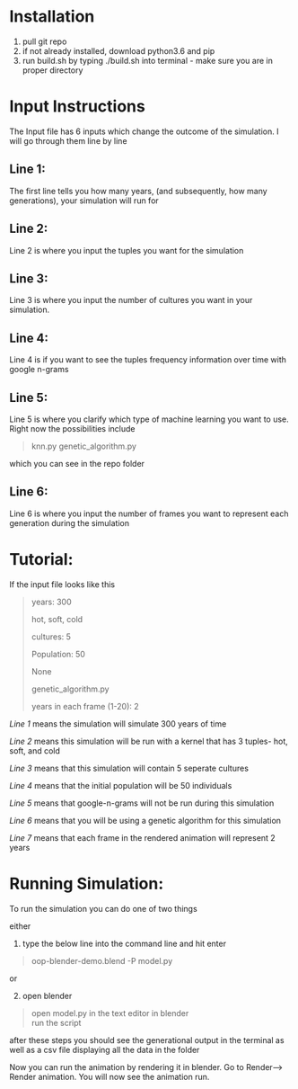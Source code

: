 # Installation

1. pull git repo
2. if not already installed, download python3.6 and pip
3. run build.sh by typing ./build.sh into terminal - make sure you are in proper directory


# Input Instructions

The Input file has 6 inputs which change the outcome of the simulation. I will go through them line by line

## Line 1:
The first line tells you how many years, (and subsequently, how many generations), your simulation will run for

## Line 2:
Line 2 is where you input the tuples you want for the simulation

## Line 3:
Line 3 is where you input the number of cultures you want in your simulation.

## Line 4:

Line 4 is if you want to see the tuples frequency information over time with google n-grams

## Line 5:

Line 5 is where you clarify which type of machine learning you want to use. Right now the possibilities include

> knn.py
> genetic_algorithm.py

which you can see in the repo folder

## Line 6:
Line 6 is where you input the number of frames you want to represent each generation during the simulation



# Tutorial:

If the input file looks like this

> years: 300
> 
> hot, soft, cold
> 
> cultures: 5 
> 
> Population: 50
> 
> None
> 
> genetic_algorithm.py
> 
> years in each frame (1-20): 2

*Line 1* means the simulation will simulate 300 years of time

*Line 2* means this simulation will be run with a kernel that has 3 tuples- hot, soft, and cold

*Line 3* means that this simulation will contain 5 seperate cultures

*Line 4* means that the initial population will be 50 individuals

*Line 5* means that google-n-grams will not be run during this simulation

*Line 6* means that you will be using a genetic algorithm for this simulation

*Line 7* means that each frame in the rendered animation will represent 2 years


# Running Simulation:
To run the simulation you can do one of two things

either
1. type the below line into the command line and hit enter

> oop-blender-demo.blend -P model.py

or 

2. open blender

> open model.py in the text editor in blender  
> run the script

after these steps you should see the generational output in the terminal as well as a csv file displaying all the data in the folder

Now you can run the animation by rendering it in blender. Go to Render--> Render animation. You will now see the animation run.

